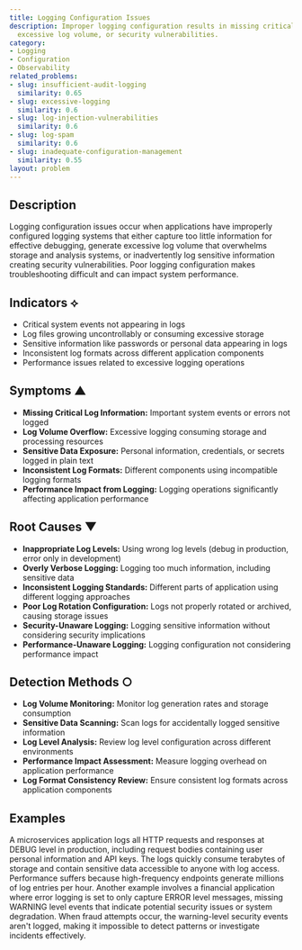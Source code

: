 ```yaml
---
title: Logging Configuration Issues
description: Improper logging configuration results in missing critical information,
  excessive log volume, or security vulnerabilities.
category:
- Logging
- Configuration
- Observability
related_problems:
- slug: insufficient-audit-logging
  similarity: 0.65
- slug: excessive-logging
  similarity: 0.6
- slug: log-injection-vulnerabilities
  similarity: 0.6
- slug: log-spam
  similarity: 0.6
- slug: inadequate-configuration-management
  similarity: 0.55
layout: problem
---
```


## Description

Logging configuration issues occur when applications have improperly configured logging systems that either capture too little information for effective debugging, generate excessive log volume that overwhelms storage and analysis systems, or inadvertently log sensitive information creating security vulnerabilities. Poor logging configuration makes troubleshooting difficult and can impact system performance.

## Indicators ⟡

- Critical system events not appearing in logs
- Log files growing uncontrollably or consuming excessive storage
- Sensitive information like passwords or personal data appearing in logs
- Inconsistent log formats across different application components
- Performance issues related to excessive logging operations

## Symptoms ▲

- **Missing Critical Log Information:** Important system events or errors not logged
- **Log Volume Overflow:** Excessive logging consuming storage and processing resources
- **Sensitive Data Exposure:** Personal information, credentials, or secrets logged in plain text
- **Inconsistent Log Formats:** Different components using incompatible logging formats
- **Performance Impact from Logging:** Logging operations significantly affecting application performance

## Root Causes ▼

- **Inappropriate Log Levels:** Using wrong log levels (debug in production, error only in development)
- **Overly Verbose Logging:** Logging too much information, including sensitive data
- **Inconsistent Logging Standards:** Different parts of application using different logging approaches
- **Poor Log Rotation Configuration:** Logs not properly rotated or archived, causing storage issues
- **Security-Unaware Logging:** Logging sensitive information without considering security implications
- **Performance-Unaware Logging:** Logging configuration not considering performance impact

## Detection Methods ○

- **Log Volume Monitoring:** Monitor log generation rates and storage consumption
- **Sensitive Data Scanning:** Scan logs for accidentally logged sensitive information
- **Log Level Analysis:** Review log level configuration across different environments
- **Performance Impact Assessment:** Measure logging overhead on application performance
- **Log Format Consistency Review:** Ensure consistent log formats across application components

## Examples

A microservices application logs all HTTP requests and responses at DEBUG level in production, including request bodies containing user personal information and API keys. The logs quickly consume terabytes of storage and contain sensitive data accessible to anyone with log access. Performance suffers because high-frequency endpoints generate millions of log entries per hour. Another example involves a financial application where error logging is set to only capture ERROR level messages, missing WARNING level events that indicate potential security issues or system degradation. When fraud attempts occur, the warning-level security events aren't logged, making it impossible to detect patterns or investigate incidents effectively.